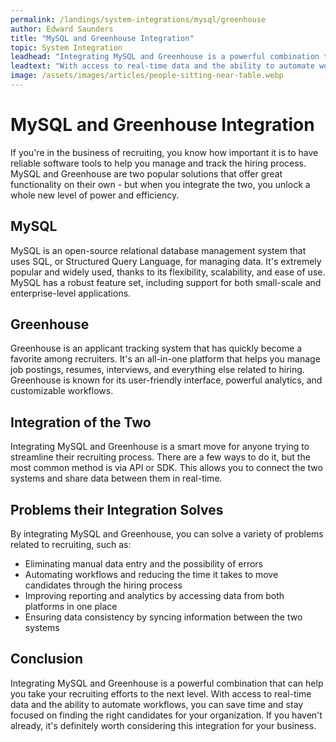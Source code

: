 ```yaml
---
permalink: /landings/system-integrations/mysql/greenhouse
author: Edward Saunders
title: "MySQL and Greenhouse Integration"
topic: System Integration
leadhead: "Integrating MySQL and Greenhouse is a powerful combination that can help you take your recruiting efforts to the next level"
leadtext: "With access to real-time data and the ability to automate workflows, you can save time and stay focused on finding the right candidates for your organization. If you haven't already, it's definitely worth considering this integration for your business."
image: /assets/images/articles/people-sitting-near-table.webp
---
```

<div class="arttext"><h1>MySQL and Greenhouse Integration</h1>

<p>If you're in the business of recruiting, you know how important it is to have reliable software tools to help you manage and track the hiring process. MySQL and Greenhouse are two popular solutions that offer great functionality on their own - but when you integrate the two, you unlock a whole new level of power and efficiency.</p>

<h2>MySQL</h2>

<p>MySQL is an open-source relational database management system that uses SQL, or Structured Query Language, for managing data. It's extremely popular and widely used, thanks to its flexibility, scalability, and ease of use. MySQL has a robust feature set, including support for both small-scale and enterprise-level applications.</p>

<h2>Greenhouse</h2>

<p>Greenhouse is an applicant tracking system that has quickly become a favorite among recruiters. It's an all-in-one platform that helps you manage job postings, resumes, interviews, and everything else related to hiring. Greenhouse is known for its user-friendly interface, powerful analytics, and customizable workflows.</p>

<h2>Integration of the Two</h2>

<p>Integrating MySQL and Greenhouse is a smart move for anyone trying to streamline their recruiting process. There are a few ways to do it, but the most common method is via API or SDK. This allows you to connect the two systems and share data between them in real-time.</p>

<h2>Problems their Integration Solves</h2>

<p>By integrating MySQL and Greenhouse, you can solve a variety of problems related to recruiting, such as:</p>

<ul>
<li>Eliminating manual data entry and the possibility of errors</li>
<li>Automating workflows and reducing the time it takes to move candidates through the hiring process</li>
<li>Improving reporting and analytics by accessing data from both platforms in one place</li>
<li>Ensuring data consistency by syncing information between the two systems</li>
</ul>

<h2>Conclusion</h2>

<p>Integrating MySQL and Greenhouse is a powerful combination that can help you take your recruiting efforts to the next level. With access to real-time data and the ability to automate workflows, you can save time and stay focused on finding the right candidates for your organization. If you haven't already, it's definitely worth considering this integration for your business.</p>

</div>